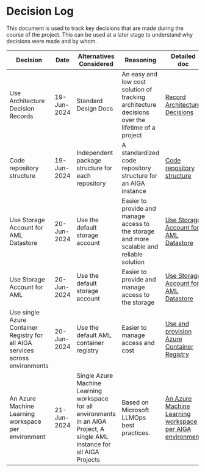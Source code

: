 # Decision Log

This document is used to track key decisions that are made during the course of the project. This can be used at a later
stage to understand why decisions were made and by whom.

| **Decision**             | **Date**    | **Alternatives Considered** | **Reasoning** | **Detailed doc**                                                             | **Made By** | **Work Required** |
|--------------------------|-------------|-----------------------------|---------------|------------------------------------------------------------------------------|-------------|------------------|
| Use Architecture Decision Records| 19-Jun-2024 | Standard Design Docs | An easy and low cost solution of tracking architecture decisions over the lifetime of a project | [Record Architecture Decisions](./adrs/001-record-architecture-decisions.md) | Dev Team | NA |
| Code repository structure | 19-Jun-2024 | Independent package structure  for each repository | A standardized code repository structure for an AIGA instance | [Code repository structure](./adrs/002-code-repository-structure.md) | Arpit Gaur, Bhavana Rao | NA |
| Use Storage Account for AML Datastore | 20-Jun-2024 | Use the default storage account | Easier to provide and manage access to the storage and more scalable and reliable solution | [Use Storage Account for AML Datastore](./adrs/003-use-and-provision-storage-account.md) | Avishay Balter | NA |
| Use Storage Account for AML | 20-Jun-2024 | Use the default storage account | Easier to provide and manage access to the storage | [Use Storage Account for AML Datastore](./adrs/003-use-and-provision-storage-account.md) | Avishay Balter | NA |
| Use single Azure Container Registry for all AIGA services across environments | 20-Jun-2024 | Use the default AML container registry | Easier to manage access and cost | [Use and provision Azure Container Registry](./adrs/004-use-and-provision-azure-container-registry.md) | Avishay Balter | NA |
| An Azure Machine Learning workspace per environment | 21-Jun-2024 | Single Azure Machine Learning workspace for all environments in an AIGA Project, A single AML instance for all AIGA Projects | Based on Microsoft LLMOps best practices. | [An Azure Machine Learning workspace per AIGA environment](./adrs/005-single-aml-per-environment.md) | Avishay Balter | NA |
